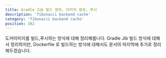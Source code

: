 ```yaml
---
title: Gradle Jib 빌드 정의, 이미지 생성, 푸시
description: 'fibonacci backend cache'
category: 'fibonacci backend cache'
position: 302
---
```


도커이미지를 빌드,푸시하는 방식에 대해 정리해봅니다. Gradle Jib 빌드 방식에 대해서 정리하지만, Dockerfile 로 빌드하는 방식에 대해서도 문서의 마지막에 추가로 정리해두겠습니다.

